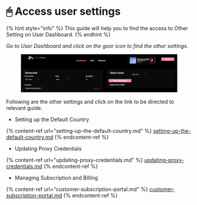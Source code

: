 # 🖱 Access user settings

{% hint style="info" %}
This guide will help you to find the access to Other Setting on User Dashboard.
{% endhint %}

_Go to User Dashboard and click on the gear icon to find the other settings._

<figure><img src="../.gitbook/assets/4 (9).png" alt=""><figcaption></figcaption></figure>

Following are the other settings and click on the link to be directed to relevant guide.

* Setting up the Default Country&#x20;

{% content-ref url="setting-up-the-default-country.md" %}
[setting-up-the-default-country.md](setting-up-the-default-country.md)
{% endcontent-ref %}

* Updating Proxy Credentials

{% content-ref url="updating-proxy-credentials.md" %}
[updating-proxy-credentials.md](updating-proxy-credentials.md)
{% endcontent-ref %}

* Managing Subscription and Billing

{% content-ref url="customer-subscription-portal.md" %}
[customer-subscription-portal.md](customer-subscription-portal.md)
{% endcontent-ref %}
